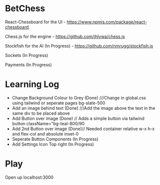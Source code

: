 # BetChess


React-Chessboard for the UI - https://www.npmjs.com/package/react-chessboard

Chess.js for the engine - https://github.com/jhlywa/chess.js

Stockfish for the AI (In Progress) - https://github.com/nmrugg/stockfish.js

Sockets (In Progress)

Payments (In Progress)


# Learning Log

- Change Background Colour to Grey (Done) ///Change in global.css using tailwind or seperate pages bg-slate-500
- Add an image behind text (Done) ///Add the image above the text in the same div to be placed above
- Add Button over image (Done) // Adds a simple button via tailwind button className="bg-teal-800/90
- Add 2nd Button over image (Done)// Needed container relative w-x h-x and flex-col and absolute inset-0
- Seperate Button Components (In Progress)
- Add Settings Icon Top right (In Progress)


# Play

Open up localhost:3000


